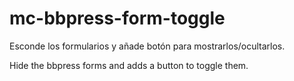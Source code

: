 # mc-bbpress-form-toggle

Esconde los formularios y añade botón para mostrarlos/ocultarlos.

Hide the bbpress forms and adds a button to toggle them.
